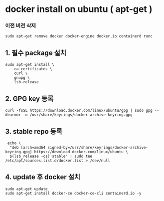 
# docker install on ubuntu ( apt-get )

### 이전 버전 삭제
```
sudo apt-get remove docker docker-engine docker.io containerd runc
```

## 1. 필수 package 설치
```
sudo apt-get install \
    ca-certificates \
    curl \
    gnupg \
    lsb-release
```

## 2. GPG key 등록
```
curl -fsSL https://download.docker.com/linux/ubuntu/gpg | sudo gpg --dearmor -o /usr/share/keyrings/docker-archive-keyring.gpg
```

## 3. stable repo 등록
```
 echo \
  "deb [arch=amd64 signed-by=/usr/share/keyrings/docker-archive-keyring.gpg] https://download.docker.com/linux/ubuntu \
  $(lsb_release -cs) stable" | sudo tee /etc/apt/sources.list.d/docker.list > /dev/null
```

## 4. update 후 docker 설치
```
sudo apt-get update
sudo apt-get install docker-ce docker-ce-cli containerd.io -y
```

